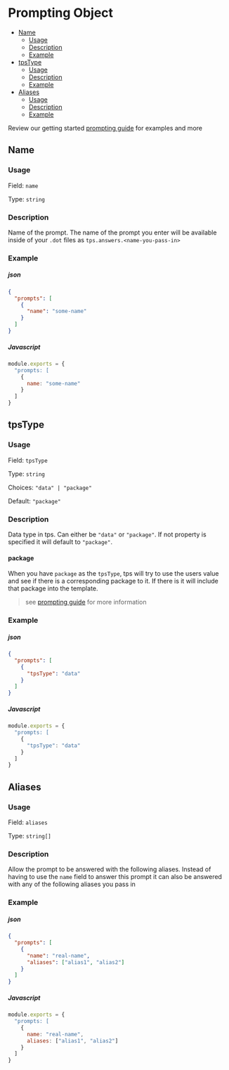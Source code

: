 # Prompting Object


<!-- START doctoc generated TOC please keep comment here to allow auto update -->
<!-- DON'T EDIT THIS SECTION, INSTEAD RE-RUN doctoc TO UPDATE -->


- [Name](#name)
  - [Usage](#usage)
  - [Description](#description)
  - [Example](#example)
- [tpsType](#tpstype)
  - [Usage](#usage-1)
  - [Description](#description-1)
  - [Example](#example-1)
- [Aliases](#aliases)
  - [Usage](#usage-2)
  - [Description](#description-2)
  - [Example](#example-2)

<!-- END doctoc generated TOC please keep comment here to allow auto update -->


Review our getting started [prompting guide](../../../guide/getting-started/settings/prompting.md) for examples and more

## Name

### Usage

Field: `name`

Type: `string`

### Description

Name of the prompt. The name of the prompt you enter will be available inside of your `.dot` files as `tps.answers.<name-you-pass-in>`

### Example

##### json

```json
{
  "prompts": [
    {
      "name": "some-name"
    }
  ]
}
```

##### Javascript

```javascript
module.exports = {
  "prompts: [
    {
      name: "some-name"
    }
  ]
}
```

## tpsType

### Usage

Field: `tpsType`

Type: `string`

Choices: `"data" | "package"`

Default: `"package"`

### Description

Data type in tps. Can either be `"data"` or `"package"`. If not property is specified it will default to `"package"`.

#### package

When you have `package` as the `tpsType`, tps will try to use the users value and see if there is a corresponding package to it. If there is it will include that package into the template.

> see [prompting guide](guide/getting-started/settings/prompting.md#tps-type) for more information

### Example

##### json

```json
{
  "prompts": [
    {
      "tpsType": "data"
    }
  ]
}
```

##### Javascript

```javascript
module.exports = {
  "prompts: [
    {
      "tpsType": "data"
    }
  ]
}
```

## Aliases

### Usage

Field: `aliases`

Type: `string[]`

### Description

Allow the prompt to be answered with the following aliases. Instead of having to use the `name` field to answer this prompt it can also be answered with any of the following aliases you pass in

### Example

##### json

```json
{
  "prompts": [
    {
      "name": "real-name",
      "aliases": ["alias1", "alias2"]
    }
  ]
}
```

##### Javascript

```javascript
module.exports = {
  "prompts: [
    {
      name: "real-name",
      aliases: ["alias1", "alias2"]
    }
  ]
}
```
